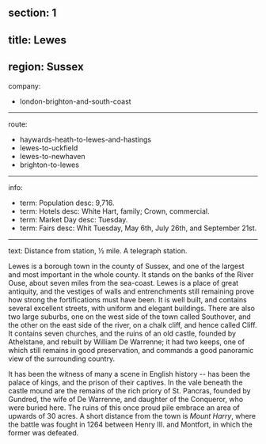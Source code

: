 section: 1
----
title: Lewes
----
region: Sussex
----
company:
- london-brighton-and-south-coast
----
route:
- haywards-heath-to-lewes-and-hastings
- lewes-to-uckfield
- lewes-to-newhaven
- brighton-to-lewes
----
info:
- term: Population
  desc: 9,716.
- term: Hotels
  desc: White Hart, family; Crown, commercial.
- term: Market Day
  desc: Tuesday.
- term: Fairs
  desc: Whit Tuesday, May 6th, July 26th, and September 21st.
----
text: Distance from station, ½ mile. A telegraph station.

Lewes is a borough town in the county of Sussex, and one of the largest and most important in the whole county. It stands on the banks of the River Ouse, about seven miles from the sea-coast. Lewes is a place of great antiquity, and the vestiges of walls and entrenchments still remaining prove how strong the fortifications must have been. It is well built, and contains several excellent streets, with uniform and elegant buildings. There are also two large suburbs, one on the west side of the town called Southover, and the other on the east side of the river, on a chalk cliff, and hence called Cliff. It contains seven churches, and the ruins of an old castle, founded by Athelstane, and rebuilt by William De Warrenne; it had two keeps, one of which still remains in good preservation, and commands a good panoramic view of the surrounding country.

It has been the witness of many a scene in English history -- has been the palace of kings, and the prison of their captives. In the vale beneath the castle mound are the remains of the rich priory of St. Pancras, founded by Gundred, the wife of De Warrenne, and daughter of the Conqueror, who were buried here. The ruins of this once proud pile embrace an area of upwards of 30 acres. A short distance from the town is *Mount Harry*, where the battle was fought in 1264 between Henry III. and Montfort, in which the former was defeated.

